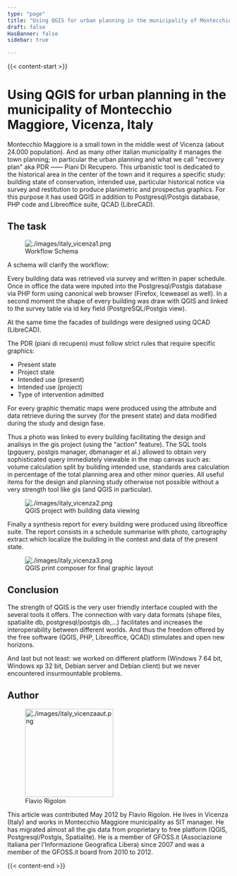 ```yaml
---
type: "page"
title: "Using QGIS for urban planning in the municipality of Montecchio Maggiore, Vicenza, Italy"
draft: false
HasBanner: false
sidebar: true

---
```


{{< content-start >}}

# Using QGIS for urban planning in the municipality of Montecchio Maggiore, Vicenza, Italy

Montecchio Maggiore is a small town in the middle west of Vicenza (about 24.000 population). And as many other italian municipality it manages the town planning; in particular the urban planning and what we call "recovery plan" aka PDR —— Piani Di Recupero. This urbanistic tool is dedicated to the historical area in the center of the town and it requires a specific study: building state of conservation, intended use, particular historical notice via survey and restitution to produce planimetric and prospectus graphics. For this purpose it has used QGIS in addition to Postgresql/Postgis database, PHP code and Libreoffice suite, QCAD (LibreCAD).

## The task

<figure>
<img src="../images/italy_vicenza1.png" class="align-right" alt="./images/italy_vicenza1.png" />
<figcaption>Workflow Schema</figcaption>
</figure>

A schema will clarify the workflow:

Every building data was retrieved via survey and written in paper schedule. Once in office the data were inputed into the Postgresql/Postgis database via PHP form using canonical web browser (Firefox, Iceweasel as well). In a second moment the shape of every building was draw with QGIS and linked to the survey table via id key field (PostgreSQL/Postgis view).

At the same time the facades of buildings were designed using QCAD (LibreCAD).

The PDR (piani di recupero) must follow strict rules that require specific graphics:

-   Present state
-   Project state
-   Intended use (present)
-   Intended use (project)
-   Type of intervention admitted

For every graphic thematic maps were produced using the attribute and data retrieve during the survey (for the present state) and data modified during the study and design fase.

Thus a photo was linked to every building facilitating the design and analisys in the gis project (using the "action" feature). The SQL tools (pgquery, postgis manager, dbmanager et al.) allowed to obtain very sophisticated query immediately viewable in the map canvas such as: volume calculation split by building intended use, standards area calculation in percentage of the total planning area and other minor queries. All useful items for the design and planning study otherwise not possible without a very strength tool like gis (and QGIS in particular).

<figure>
<img src="../images/italy_vicenza2.png" class="align-right" alt="./images/italy_vicenza2.png" />
<figcaption>QGIS project with building data viewing</figcaption>
</figure>

Finally a synthesis report for every building were produced using libreoffice suite. The report consists in a schedule summarise with photo, cartography extract which localize the building in the contest and data of the present state.

<figure>
<img src="../images/italy_vicenza3.png" class="align-right" alt="./images/italy_vicenza3.png" />
<figcaption>QGIS print composer for final graphic layout</figcaption>
</figure>

## Conclusion

The strength of QGIS is the very user friendly interface coupled with the several tools it offers. The connection with vary data formats (shape files, spatialite db, postgresql/postgis db,\...) facilitates and increases the interoperability between different worlds. And thus the freedom offered by the free software (QGIS, PHP, Libreoffice, QCAD) stimulates and open new horizons.

And last but not least: we worked on different platform (Windows 7 64 bit, Windows xp 32 bit, Debian server and Debian client) but we never encountered insurmountable problems.

## Author

<figure>
<img src="../images/italy_vicenzaaut.png" class="align-left" height="200" alt="./images/italy_vicenzaaut.png" />
<figcaption>Flavio Rigolon</figcaption>
</figure>

This article was contributed May 2012 by Flavio Rigolon. He lives in Vicenza (Italy) and works in Montecchio Maggiore municipality as SIT manager. He has migrated almost all the gis data from proprietary to free platform (QGIS, Postgresql/Postgis, Spatialite). He is a member of GFOSS.it (Associazione Italiana per l\'Informazione Geografica Libera) since 2007 and was a member of the GFOSS.it board from 2010 to 2012.

{{< content-end >}}
